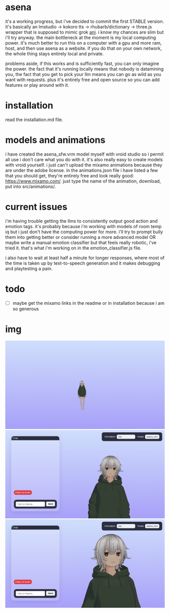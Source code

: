 # asena

it's a working progress, but i've decided to commit the first STABLE version. it's basically an lmstudio -> kokoro tts -> rhubarb/dictionary -> three.js wrapper that is supposed to mimic grok [ani](https://www.reddit.com/r/grok/comments/1m7yg3o/just_tried_groks_new_ai_companion_ani_its_kinda/). i know my chances are slim but i'll try anyway. the main bottleneck at the moment is my local computing power. it's much better to run this on a computer with a gpu and more ram, host, and then use asena as a website. if you do that on your own network, the whole thing stays entirely local and private.

problems aside, if this works and is sufficiently fast, you can only imagine the power. the fact that it's running locally means that nobody is datamining you, the fact that you get to pick your llm means you can go as wild as you want with requests. plus it's entirely free and open source so you can add features or play around with it. 

# installation

read the installation.md file. 

# models and animations

i have created the asena_sfw.vrm model myself with vroid studio so i permit all use i don't care what you do with it. it's also really easy to create models with vroid yourself. i just can't upload the mixamo animations because they are under the adobe license. in the animations.json file i have listed a few that you should get, they're entirely free and look really good: https://www.mixamo.com/. just type the name of the animation, download, put into src/animations/.

# current issues

i'm having trouble getting the llms to consistently output good action and emotion tags. it's probably because i'm working with models of room temp iq but i just don't have the computing power for more. i'll try to prompt bully them into getting better or consider running a more advanced model OR maybe write a manual emotion classifier but that feels really robotic, i've tried it. that's what i'm working on in the emotion_classifier.js file. 

i also have to wait at least half a minute for longer responses, where most of the time is taken up by text-to-speech generation and it makes debugging and playtesting a pain.

# todo
- [ ] maybe get the mixamo links in the readme or in installation because i am so generous

# img

![asena in action1](res/image.png)
![asena in action2](res/image2.png)
![asena in action3](res/image3.png)